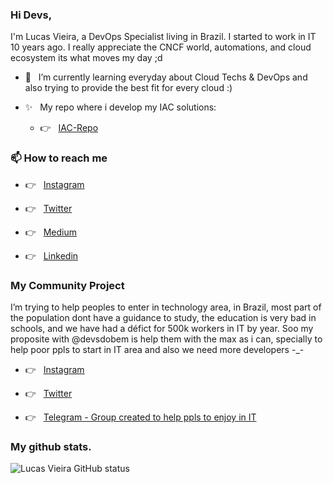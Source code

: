 ### Hi Devs,

I'm Lucas Vieira, a DevOps Specialist living in Brazil. I started to work in IT 10 years ago. I really appreciate the CNCF world, automations, and cloud ecosystem its what moves my day ;d


- 🌱 &nbsp; I’m currently learning everyday about Cloud Techs & DevOps and also trying to provide the best fit for every cloud :)

- ✨ &nbsp; My repo where i develop my IAC solutions:

     - 👉 &nbsp; [IAC-Repo](https://github.com/lucasp0r/lucasp0r-iac-public.git)

### 📫 How to reach me 

  - 👉 &nbsp; [Instagram](https://instagram.com/lucasp0r)

  - 👉 &nbsp; [Twitter](https://twitter.com/lucasp0rV2)

  - 👉 &nbsp; [Medium](https://lucasmarcelinovieira.medium.com/)

  - 👉 &nbsp; [Linkedin](https://www.linkedin.com/in/lucasvieirap0r/)

### My Community Project

I’m trying to help peoples to enter in technology area, in Brazil, most part of the population dont have a guidance to study, the education is very bad in schools, and we have had a défict for 500k workers in IT by year. Soo my proposite with @devsdobem is help them with the max as i can, specially to help poor ppls to start in IT area and also we need more developers -_-



  - 👉 &nbsp; [Instagram](https://www.instagram.com/devsdobem/)

  - 👉 &nbsp; [Twitter](https://twitter.com/devsdobem/)
  
  - 👉 &nbsp; [Telegram - Group created to help ppls to enjoy in IT](https://t.me/joinchat/Cd-SEALZeg9iZWY5)


### My github stats.


![Lucas Vieira GitHub status](https://github-readme-stats.vercel.app/api/?username=lucasp0r&count_private=true&show_icons=true&theme=dark)



<!--
**lucasp0r/lucasp0r** is a ✨ _special_ ✨ repository because its `README.md` (this file) appears on your GitHub profile.

Here are some ideas to get you started:

- 🔭 I’m currently working on ...
- 🌱 I’m currently learning ...
- 👯 I’m looking to collaborate on ...
- 🤔 I’m looking for help with ...
- 💬 Ask me about ...
- 📫 How to reach me: ...
- 😄 Pronouns: ...
- ⚡ Fun fact: ...
-->
